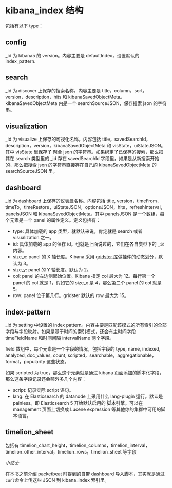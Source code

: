 # kibana_index 结构

包括有以下 type：

## config

_id 为 kibana5 的 version。内容主要是 defaultIndex，设置默认的 index_pattern.

## search

_id 为 discover 上保存的搜索名称。内容主要是 title，column，sort，version，description，hits 和 kibanaSavedObjectMeta。kibanaSavedObjectMeta 内是一个 searchSourceJSON，保存搜索 json 的字符串。

## visualization

_id 为 visualize 上保存的可视化名称。内容包括 title，savedSearchId，description，version，kibanaSavedObjectMeta 和 visState，uiStateJSON。其中 visState 里保存了 聚合 json 的字符串。如果绑定了已保存的搜索，那么把其在 search 类型里的 _id 存在 savedSearchId 字段里，如果是从新搜索开始的，那么把搜索 json 的字符串直接存在自己的 kibanaSavedObjectMeta 的 searchSourceJSON 里。

## dashboard

_id 为 dashboard 上保存的仪表盘名称。内容包括 title, version，timeFrom，timeTo，timeRestore，uiStateJSON，optionsJSON，hits，refreshInterval，panelsJSON 和 kibanaSavedObjectMeta。其中 panelsJSON 是一个数组，每个元素是一个 panel 的属性定义。定义包括有：

* type: 具体加载的 app 类型，就默认来说，肯定就是 search 或者 visualization 之一。
* id: 具体加载的 app 的保存 id。也就是上面说过的，它们在各自类型下的 `_id` 内容。
* size_x: panel 的 X 轴长度。Kibana 采用 [gridster 库](http://gridster.net/)做挂件的动态划分，默认为 3。
* size_y: panel 的 Y 轴长度。默认为 2。
* col: panel 的左边侧起始位置。Kibana 指定 col 最大为 12。每行第一个 panel 的 col 就是 1，假如它的 size_x 是 4，那么第二个 panel 的 col 就是 5。
* row: panel 位于第几行。gridster 默认的 row 最大为 15。

## index-pattern

_id 为 setting 中设置的 index pattern。内容主要是匹配该模式的所有索引的全部字段与字段映射。如果是基于时间的索引模式，还会有主时间字段 timeFieldName 和时间间隔 intervalName 两个字段。

field 数组中，每个元素是一个字段的情况，包括字段的 type, name, indexed, analyzed, doc_values, count, scripted，searchable，aggregationable，format，popularity 这些状态。

如果 scripted 为 true，那么这个元素就是通过 kibana 页面添加的脚本化字段，那么这条字段记录还会额外多几个内容：

* script: 记录实际 script 语句。
* lang: 在 Elasticsearch 的 datanode 上采用什么 lang-plugin 运行。默认是 painless。即 Elasticsearch 5 开始默认启用的 脚本引擎。可以在 management 页面上切换成 Lucene expression 等其他你的集群中可用的脚本语言。

## timelion_sheet

包括有 timelion_chart_height，timelion_columns，timelion_interval，timelion_other_interval，timelion_rows，timelion_sheet 等字段

*小贴士*

在本书之前介绍 packetbeat 时提到的自带 dashboard 导入脚本，其实就是通过 `curl`命令上传这些 JSON 到 kibana_index 索引里。
